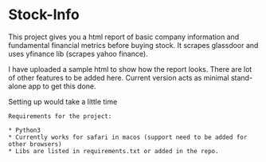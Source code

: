 # Stock-Info
This project gives you a html report of basic company information and fundamental financial metrics before buying stock. It scrapes glassdoor and uses yfinance lib (scrapes yahoo finance).

I have uploaded a sample html to show how the report looks. There are lot of other features to be added here. Current version acts as minimal stand-alone app to get this done.

Setting up would take a little time 
```
Requirements for the project:

* Python3
* Currently works for safari in macos (support need to be added for other browsers)
* Libs are listed in requirements.txt or added in the repo.
```
